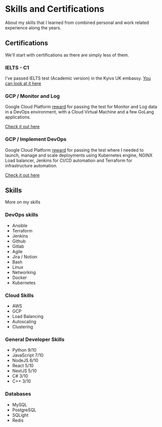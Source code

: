 # Skills and Certifications
About my skills that I learned from combined personal and work related experience along the years.


## Certifications
We'll start with certifications as there are simply less of them.

### IELTS - C1
I've passed IELTS test (Academic version) in the Kyivs UK embassy. [You can look at it here](https://drive.google.com/file/d/11UTmsqXuB8BfPuN2TfOZKgmi9_iMeqlv/view?usp=sharing)

### GCP / Monitor and Log
Google Cloud Platform [reward](https://www.cloudskillsboost.google/public_profiles/3e474ccf-0dcc-4cbc-881c-a4e015a0b6a4/badges/1640733?utm_medium=social&utm_source=linkedin&utm_campaign=ql-social-share) for passing the test for Monitor and Log data in a DevOps environment, with a Cloud Virtual Machine and a few GoLang applications.

[Check it out here](https://www.cloudskillsboost.google/public_profiles/3e474ccf-0dcc-4cbc-881c-a4e015a0b6a4/badges/1640733?utm_medium=social&utm_source=linkedin&utm_campaign=ql-social-share)

### GCP / Implement DevOps
Google Cloud Platform [reward](https://www.cloudskillsboost.google/public_profiles/3e474ccf-0dcc-4cbc-881c-a4e015a0b6a4/badges/1604222?utm_medium=social&utm_source=linkedin&utm_campaign=ql-social-share) for passing the test where I needed to launch, manage and scale
deployments using Kubernetes engine, NGINX Load balancer, Jenkins for CI/CD automation and Terraform for infrastructure automation.

[Check it out here](https://www.cloudskillsboost.google/public_profiles/3e474ccf-0dcc-4cbc-881c-a4e015a0b6a4/badges/1604222?utm_medium=social&utm_source=linkedin&utm_campaign=ql-social-share)

## Skills
More on my skills

### DevOps skills
* Ansible
* Terraform
* Jenkins
* Github
* Gitlab
* Agile
* Jira / Notion
* Bash
* Linux
* Networking
* Docker
* Kubernetes

### Cloud Skills
* AWS
* GCP
* Load Balancing
* Autoscaling
* Clustering

### General Developer Skills
* Python 9/10
* JavaScript 7/10
* NodeJS 6/10
* React 5/10
* NextJS 5/10
* C# 3/10
* C++ 3/10

### Databases
* MySQL
* PostgreSQL
* SQLight
* Redis